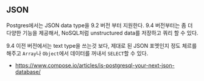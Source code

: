 ## JSON
Postgres에서는 JSON data type을 9.2 버전 부터 지원한다. 9.4 버전부터는 좀 더 다양한 기능을 제공해서, 
NoSQL처럼 unstructured data를 저장하고 쿼리 할 수 있다.

9.4 이전 버전에서는 text type을 쓰는것 보다, 제대로 된 JSON 포멧인지 정도 체르를 해주고 
`Array`나 `Object`에서 데이터를 꺼내서 `SELECT`할 수 있다.

 - https://www.compose.io/articles/is-postgresql-your-next-json-database/